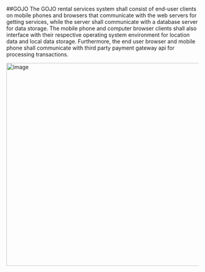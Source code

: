 ##GOJO
The GOJO rental services system shall consist of end-user clients on mobile phones and browsers that communicate with the web servers for getting services, while the server shall communicate with a database server for data storage. The mobile phone and computer browser clients shall also interface with their respective operating system environment for location data and local data storage. Furthermore, the end user browser and mobile phone shall communicate with third party payment gateway api for processing transactions.

<img width="530" alt="image" src="https://github.com/user-attachments/assets/22de7228-5803-4225-abb1-66f28e095b77">

